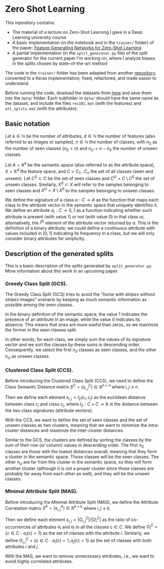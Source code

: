 # Zero Shot Learning

This repository contains:
- The material of a lecture on Zero-Shot Learning I gave in a Deep Learning university course
- A basic implementation (in the notebook and in the `trainer/` folder) of the paper: [Feature Generating Networks for Zero-Shot Learning](https://arxiv.org/abs/1712.00981)
- A partial implementation (in the `split_generator.py` file) of the split generator for the current paper I'm working on, where I analyze biases in the splits chosen by state-of-the-art method

The code in the `trainer/` folder has been adapted from another [repository](https://github.com/Abhipanda4/Feature-Generating-Networks), converted to a Keras implementation, fixed, refactored, and made easier to understand.

Before running the code, dowload the datasets from [here](https://datasets.d2.mpi-inf.mpg.de/xian/xlsa17.zip) and save them into the `data/` folder. Each subfolder in `data/` should have the same name as the dataset, and include the files `res101.mat` (with the features) and `att_splits.mat` (with the attributes).

## Basic notation

Let $k \in \mathbb{N}$ be the number of attributes, $d \in \mathbb{N}$ the number of features (also referred to as images or samples), $n \in \mathbb{N}$ the number of classes, with $n_S$ as the number of seen classes ($n_S < n$) and $n_U = n - n_S$ the number of unseen classes.

Let $A = \mathbb{R}^k$ be the semantic space (also referred to as the attribute space), $X = \mathbb{R}^d$ the feature space, and $C = {C_1 ... C_n}$ the set of all classes (seen and unseen). Let $C^S \subset C$ be the set of seen classes and $C^U = C \setminus C^S$ the set of unseen classes. Similarly, $X^S \subset X$ will refer to the samples belonging to seen classes and $X^U = X \setminus X^S$ to the samples belonging to unseen classes.

We define the signature of a class $a: C \to A$ as the function that maps each class to the attribute vector in the semantic space that uniquely identifies it. We define an attribute $a_i: C \to {0, 1}$ as a function indicating whether such attribute is present (with value 1) or not (with value 0) in that class or, alternatively, the $i^{th}$ element of the attribute vector returned by $a$. This is the definition of a binary attribute; we could define a continuous attribute with values included in $[0, 1]$ indicating its frequency in a class, but we will only consider binary attributes for simplicity.

## Description of the generated splits

This is a basic description of the splits generated by `split_generator.py`. More information about this work in an upcoming paper.

### Greedy Class Split (GCS).

The Greedy Class Split (GCS) tries to avoid the \"*horse with stripes* without *stripes* images\" scenario by keeping as much semantic information as possible among the seen classes.

In the binary definition of the semantic space, the value 1 indicates the presence of an attribute in an image, while the value 0 indicates its absence. This means that ones are more useful than zeros, so we maximize the former in the seen classes split.

In other words, for each class, we simply sum the values of its signature vector and we sort the classes by these sums in descending order. Consequently, we select the first $n_S$ classes as seen classes, and the other $n_U$ as unseen classes.

### Clustered Class Split (CCS).

Before introducing the Clustered Class Split (CCS), we need to define the Class Semantic Distance matrix $S^C = (s^C_{i,j}) \in \mathbb{R}^{n \times n}$ where $i, j \leq n$.

Then we define each element $s_{i,j} = l_2(c_i, c_j)$ as the euclidean distance between class $c_i$ and class $c_j$, where $l_2: C \times C \to \mathbb{R}$ is the distance between the two class signatures (attribute vectors).

With the CCS, we want to define the set of seen classes and the set of unseen classes as two clusters, meaning that we want to minimize the intra-cluster distances and maximize the inter-cluster distances.

Similar to the GCS, the clusters are defined by sorting the classes by the sum of their row (or column) values in descending order. The first $n_S$ classes are those with the lowest distances overall, meaning that they form a cluster in the semantic space. Those classes will be the seen classes. The other $n_U$ are far from this cluster in the semantic space, so they will form another cluster (although it is not a proper cluster since those classes are probably far away from each other as well), and they will be the unseen classes.

### Minimal Attribute Split (MAS).

Before introducing the Minimal Attribute Split (MAS), we define the Attribute Correlation matrix $S^A = (s^A_{i,j}) \in \mathbb{R}^{k \times k}$ where $i, j \leq k$.

Then we define each element $s_{i,j} = |O^C_{i,j}| / |O^C_{i}|$ as the ratio of co-occurrences of attributes $a_i$ and $a_j$ in all the classes $c \in C$. We define $O^C_{i} = \{c \in C: a_i(c) = 1\}$ as the set of classes with the attribute $i$. Similarly, we define $O^C_{i,j} = \{c \in C: a_i(c) = 1, a_j(c) = 1\}$ as the set of classes with both attributes $i$ and $j$.

With the MAS, we want to remove unnecessary attributes, i.e., we want to avoid highly correlated attributes.